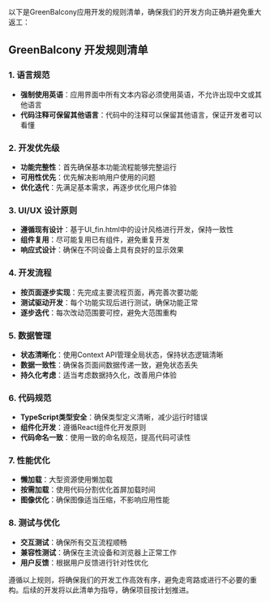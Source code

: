 

以下是GreenBalcony应用开发的规则清单，确保我们的开发方向正确并避免重大返工：

## GreenBalcony 开发规则清单

### 1. 语言规范
- **强制使用英语**：应用界面中所有文本内容必须使用英语，不允许出现中文或其他语言
- **代码注释可保留其他语言**：代码中的注释可以保留其他语言，保证开发者可以看懂

### 2. 开发优先级
- **功能完整性**：首先确保基本功能流程能够完整运行
- **可用性优先**：优先解决影响用户使用的问题
- **优化迭代**：先满足基本需求，再逐步优化用户体验

### 3. UI/UX 设计原则
- **遵循现有设计**：基于UI_fin.html中的设计风格进行开发，保持一致性
- **组件复用**：尽可能复用已有组件，避免重复开发
- **响应式设计**：确保在不同设备上具有良好的显示效果

### 4. 开发流程
- **按页面逐步实现**：先完成主要流程页面，再完善次要功能
- **测试驱动开发**：每个功能实现后进行测试，确保功能正常
- **逐步迭代**：每次改动范围要可控，避免大范围重构

### 5. 数据管理
- **状态清晰化**：使用Context API管理全局状态，保持状态逻辑清晰
- **数据一致性**：确保各页面间数据传递一致，避免状态丢失
- **持久化考虑**：适当考虑数据持久化，改善用户体验

### 6. 代码规范
- **TypeScript类型安全**：确保类型定义清晰，减少运行时错误
- **组件化开发**：遵循React组件化开发原则
- **代码命名一致**：使用一致的命名规范，提高代码可读性

### 7. 性能优化
- **懒加载**：大型资源使用懒加载
- **按需加载**：使用代码分割优化首屏加载时间
- **图像优化**：确保图像适当压缩，不影响应用性能

### 8. 测试与优化
- **交互测试**：确保所有交互流程顺畅
- **兼容性测试**：确保在主流设备和浏览器上正常工作
- **用户反馈**：根据用户反馈进行针对性优化

遵循以上规则，将确保我们的开发工作高效有序，避免走弯路或进行不必要的重构。后续的开发将以此清单为指导，确保项目按计划推进。
